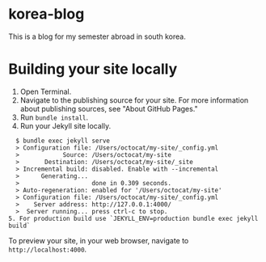 # korea-blog
This is a blog for my semester abroad in south korea.

# Building your site locally
1. Open Terminal.
2. Navigate to the publishing source for your site. For more information about publishing sources, see "About GitHub Pages."
3. Run `bundle install`.
4. Run your Jekyll site locally.
```
  $ bundle exec jekyll serve
  > Configuration file: /Users/octocat/my-site/_config.yml
  >            Source: /Users/octocat/my-site
  >       Destination: /Users/octocat/my-site/_site
  > Incremental build: disabled. Enable with --incremental
  >      Generating...
  >                    done in 0.309 seconds.
  > Auto-regeneration: enabled for '/Users/octocat/my-site'
  > Configuration file: /Users/octocat/my-site/_config.yml
  >    Server address: http://127.0.0.1:4000/
  >  Server running... press ctrl-c to stop.
5. For production build use `JEKYLL_ENV=production bundle exec jekyll build`
```
To preview your site, in your web browser, navigate to `http://localhost:4000`.